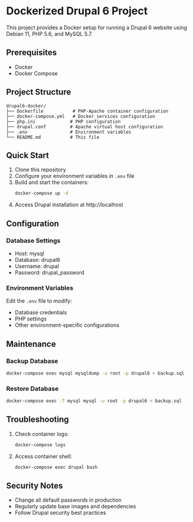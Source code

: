 # Dockerized Drupal 6 Project

This project provides a Docker setup for running a Drupal 6 website using Debian 11, PHP 5.6, and MySQL 5.7.

## Prerequisites

- Docker
- Docker Compose

## Project Structure

```
drupal6-docker/
├── Dockerfile           # PHP-Apache container configuration
├── docker-compose.yml   # Docker services configuration
├── php.ini             # PHP configuration
├── drupal.conf         # Apache virtual host configuration
├── .env                # Environment variables
└── README.md           # This file
```

## Quick Start

1. Clone this repository
2. Configure your environment variables in `.env` file
3. Build and start the containers:
   ```bash
   docker-compose up -d
   ```
4. Access Drupal installation at http://localhost

## Configuration

### Database Settings
- Host: mysql
- Database: drupal6
- Username: drupal
- Password: drupal_password

### Environment Variables
Edit the `.env` file to modify:
- Database credentials
- PHP settings
- Other environment-specific configurations

## Maintenance

### Backup Database
```bash
docker-compose exec mysql mysqldump -u root -p drupal6 > backup.sql
```

### Restore Database
```bash
docker-compose exec -T mysql mysql -u root -p drupal6 < backup.sql
```

## Troubleshooting

1. Check container logs:
   ```bash
   docker-compose logs
   ```

2. Access container shell:
   ```bash
   docker-compose exec drupal bash
   ```

## Security Notes

- Change all default passwords in production
- Regularly update base images and dependencies
- Follow Drupal security best practices
